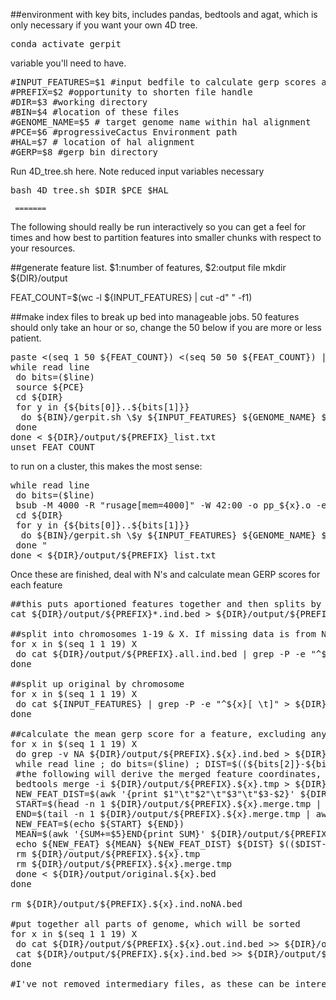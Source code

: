 ##environment with key bits, includes pandas, bedtools and agat, which is only necessary if you want your own 4D tree. 
<pre>conda activate gerpit</pre>

variable you'll need to have.
<pre>#INPUT_FEATURES=$1 #input bedfile to calculate gerp scores across
#PREFIX=$2 #opportunity to shorten file handle
#DIR=$3 #working directory
#BIN=$4 #location of these files
#GENOME_NAME=$5 # target genome name within hal alignment
#PCE=$6 #progressiveCactus Environment path
#HAL=$7 # location of hal alignment
#GERP=$8 #gerp bin directory
</pre>

Run 4D_tree.sh here. Note reduced input variables necessary
<pre>bash 4D_tree.sh $DIR $PCE $HAL
</pre>

     =======

The following should really be run interactively so you can get a feel for times and how best to partition features into smaller chunks with respect to your resources.

##generate feature list. $1:number of features, $2:output file
mkdir ${DIR}/output

FEAT_COUNT=$(wc -l ${INPUT_FEATURES} | cut -d" " -f1)

##make index files to break up bed into manageable jobs. 50 features should only take an hour or so, change the 50 below if you are more or less patient.
<pre>paste <(seq 1 50 ${FEAT_COUNT}) <(seq 50 50 ${FEAT_COUNT}) | sed "$ s/$/${FEAT_COUNT}/" > ${DIR}/output/${PREFIX}_list.txt
while read line
 do bits=($line)
 source ${PCE} 
 cd ${DIR}
 for y in {${bits[0]}..${bits[1]}} 
  do ${BIN}/gerpit.sh \$y ${INPUT_FEATURES} ${GENOME_NAME} ${DIR}/output ${PREFIX}_${bits[0]} ${HAL} ${GERP}
 done
done < ${DIR}/output/${PREFIX}_list.txt
unset FEAT_COUNT
</pre>

to run on a cluster, this makes the most sense:
<pre>while read line
 do bits=($line)
 bsub -M 4000 -R "rusage[mem=4000]" -W 42:00 -o pp_${x}.o -e pp_${x}.e "source ${PCE} 
 cd ${DIR}
 for y in {${bits[0]}..${bits[1]}} 
  do ${BIN}/gerpit.sh \$y ${INPUT_FEATURES} ${GENOME_NAME} ${DIR}/output ${PREFIX}_${bits[0]} ${HAL} ${GERP}
 done "
done < ${DIR}/output/${PREFIX}_list.txt
</pre>

Once these are finished, deal with N's and calculate mean GERP scores for each feature
<pre>##this puts aportioned features together and then splits by chromomsome so sorting and calculations are faster: -M 40000 -W 10:00
cat ${DIR}/output/${PREFIX}*.ind.bed > ${DIR}/output/${PREFIX}.all.ind.bed

##split into chromosomes 1-19 & X. If missing data is from N's and are dealt with by refering to the original feature
for x in $(seq 1 1 19) X
 do cat ${DIR}/output/${PREFIX}.all.ind.bed | grep -P -e "^${x}[ \t]" | awk '{if (NF == 5) print $0}' | sort -k1,1V -k2,2g | uniq > ${DIR}/output/${PREFIX}.all.${x}.ind.bed
done

##split up original by chromosome
for x in $(seq 1 1 19) X
 do cat ${INPUT_FEATURES} | grep -P -e "^${x}[ \t]" > ${DIR}/output/original.${x}.bed
done

##calculate the mean gerp score for a feature, excluding any regions that contain N's
for x in $(seq 1 1 19) X 
 do grep -v NA ${DIR}/output/${PREFIX}.${x}.ind.bed > ${DIR}/output/${PREFIX}.${x}.ind.noNA.bed
 while read line ; do bits=($line) ; DIST=$((${bits[2]}-${bits[1]})) ; echo ${line} | sed 's/ /\t/g' | bedtools intersect -a stdin -b ${DIR}/output/${PREFIX}.${x}.ind.noNA.bed -wb | cut -f7- > ${DIR}/output/${PREFIX}.${x}.tmp
 #the following will derive the merged feature coordinates, reporting the size without N's and the extreme edges of the feature (so if it's split in two by any number of N's, we still report the new feature coordinates so that it includes the string of N's. The assumption is that N's in the middle will be very limited and it won't be worth splitting the feature, which is the correct way to deal with this if stretches of N's are more extensive. 
 bedtools merge -i ${DIR}/output/${PREFIX}.${x}.tmp > ${DIR}/output/${PREFIX}.${x}.merge.tmp
 NEW_FEAT_DIST=$(awk '{print $1"\t"$2"\t"$3"\t"$3-$2}' ${DIR}/output/${PREFIX}.${x}.merge.tmp | awk '{SUM+=$4}END{print SUM}')
 START=$(head -n 1 ${DIR}/output/${PREFIX}.${x}.merge.tmp | awk '{print $1" "$2}')
 END=$(tail -n 1 ${DIR}/output/${PREFIX}.${x}.merge.tmp | awk '{print $3}')
 NEW_FEAT=$(echo ${START} ${END})
 MEAN=$(awk '{SUM+=$5}END{print SUM}' ${DIR}/output/${PREFIX}.${x}.tmp | X=${NEW_FEAT_DIST} awk '{printf("%.6f\n", $1/ENVIRON["X"])}')
 echo ${NEW_FEAT} ${MEAN} ${NEW_FEAT_DIST} ${DIST} $(($DIST-$NEW_FEAT_DIST)) $line | sed 's/ /\t/g' >> ${DIR}/output/original.${x}.out.ind.bed
 rm ${DIR}/output/${PREFIX}.${x}.tmp
 rm ${DIR}/output/${PREFIX}.${x}.merge.tmp
 done < ${DIR}/output/original.${x}.bed
done

rm ${DIR}/output/${PREFIX}.${x}.ind.noNA.bed

#put together all parts of genome, which will be sorted
for x in $(seq 1 1 19) X
 do cat ${DIR}/output/${PREFIX}.${x}.out.ind.bed >> ${DIR}/output/${PREFIX}.mean.bed
 cat ${DIR}/output/${PREFIX}.${x}.ind.bed >> ${DIR}/output/${PREFIX}.ind.bed
done

#I've not removed intermediary files, as these can be interesting or necessary to debug, which I've put zero effort into sourcing.
</pre>
